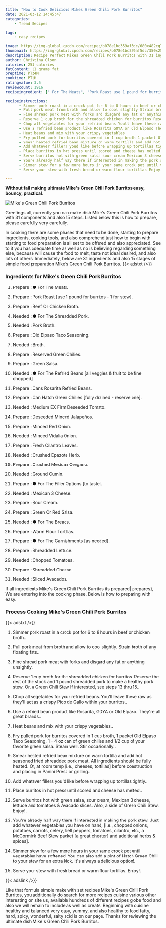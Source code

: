 ```yaml
---
title: "How to Cook Delicious Mikes Green Chili Pork Burritos"
date: 2021-02-12 14:45:47
categories:
    - Trend Recipes
    
tags:
    - Easy recipes

image: https://img-global.cpcdn.com/recipes/b078e1bc359af5dc/680x482cq70/mikes-green-chili-pork-burritos-recipe-main-photo.jpg
thumbnail: https://img-global.cpcdn.com/recipes/b078e1bc359af5dc/350x250cq70/mikes-green-chili-pork-burritos-recipe-main-photo.jpg
description: Recipe Perfect Mikes Green Chili Pork Burritos with 31 ingredients and 15 stages of easy cooking.
author: Christina Olson
calories: 253 calories
fatContent: 11 grams fat
preptime: PT24M
cooktime: PT1H
ratingvalue: 3.5
reviewcount: 1916
recipeingredient: [" For The Meats", "Pork Roast use 1 pound for burritos  1 for stew", "Beef Or Chicken Broth", " For The Shreadded Pork", "Pork Broth", "Old Elpaso Taco Seasoning", "Broth", "Reserved Green Chilies", "Green Salsa", " For The Refried Beans all veggies  fruit to be fine chopped", "Cans Rosarita Refried Beans", "Can Hatch Green Chilies fully drained  reserve one", "Medium EX Firm Deseeded Tomato", "Deseeded Minced Jalapeos", "Minced Red Onion", "Minced Vidalia Onion", "Fresh Cilantro Leaves", "Crushed Epazote Herb", "Crushed Mexican Oregano", "Ground Cumin", " For The Filler Options to taste", "Mexican 3 Cheese", "Sour Cream", "Green Or Red Salsa", " For The Breads", "Warm Flour Tortillas", " For The Garnishments as needed", "Shreadded Lettuce", "Chopped Tomatoes", "Shreadded Cheese", "Sliced Avacados"]

recipeinstructions: 
      - Simmer pork roast in a crock pot for 6 to 8 hours in beef or chicken broth 
      - Pull pork meat from broth and allow to cool slightly Strain broth of any floating fats 
      - Fine shread pork meat with forks and disgard any fat or anything unsightly 
      - Reserve 1 cup broth for the shreadded chicken for burritos Reserve the rest of the stock and 1 pound shreadded pork to make a healthy pork stew Or a Green Chili Stew If interested see steps 13 thru 15 
      - Chop all vegetables for your refried beans Youll leave these raw as theyll act as a crispy Pico de Gallo within your burritos 
      - Use a refried bean product like Rosarita GOYA or Old Elpaso Theyre all great brands 
      - Heat beans and mix with your crispy vegetables 
      - Fry pulled pork for burritos covered in 1 cup broth 1 packet Old Elpaso Taco Seasoning 1  4 oz can of green chilies and 12 cup of your favorite green salsa Steam well Stir occasionally 
      - Smear heated refried bean mixture on warm tortilla and add hot seasoned fried shreadded pork meat All ingredients should be fully heated Or at room temp ie cheeses tortillas before construction and placing in Panini Press or grilling 
      - Add whatever fillers youd like before wrapping up tortillas tightly 
      - Place burritos in hot press until scored and cheese has melted 
      - Serve burritos hot with green salsa sour cream Mexican 3 cheese lettuce and tomatoes  Avacado slices Also a side of Green Chili Stew Enjoy 
      - Youre already half way there if interested in making the pork stew Just add whatever vegetables you have on hand ie chopped onions potatoes carrots celery bell peppers tomatoes cilantro etc a McCormick Beef Stew packet a great cheater and additional herbs  spices 
      - Simmer stew for a few more hours in your same crock pot until vegetables have softened You can also add a pint of Hatch Green Chili to your stew for an extra kick Its always a delicious option 
      - Serve your stew with fresh bread or warm flour tortillas Enjoy

---
```




**Without fail making ultimate Mike&#39;s Green Chili Pork Burritos easy, bouncy, practical**. 


![Mike&#39;s Green Chili Pork Burritos](https://img-global.cpcdn.com/recipes/b078e1bc359af5dc/680x482cq70/mikes-green-chili-pork-burritos-recipe-main-photo.jpg "Mike&#39;s Green Chili Pork Burritos")




Greetings all, currently you can make dish Mike&#39;s Green Chili Pork Burritos with 31 components and also 15 steps. Listed below this is how to prepare, please carefully very carefully.

In cooking there are some phases that need to be done, starting to prepare ingredients, cooking tools, and also comprehend just how to begin with starting to food preparation is all set to be offered and also appreciated. See to it you has adequate time as well as no is believing regarding something else, because will cause the food to melt, taste not ideal desired, and also lots of others. Immediately, below are 31 ingredients and also 15 stages of simple food preparation Mike&#39;s Green Chili Pork Burritos.
{{< adstxt />}}

### Ingredients for Mike&#39;s Green Chili Pork Burritos


1. Prepare  : ● For The Meats.

1. Prepare  : Pork Roast [use 1 pound for burritos - 1 for stew].

1. Prepare  : Beef Or Chicken Broth.

1. Needed  : ● For The Shreadded Pork.

1. Needed  : Pork Broth.

1. Prepare  : Old Elpaso Taco Seasoning.

1. Needed  : Broth.

1. Prepare  : Reserved Green Chilies.

1. Prepare  : Green Salsa.

1. Needed  : ● For The Refried Beans [all veggies &amp; fruit to be fine chopped].

1. Prepare  : Cans Rosarita Refried Beans.

1. Prepare  : Can Hatch Green Chilies [fully drained - reserve one].

1. Needed  : Medium EX Firm Deseeded Tomato.

1. Prepare  : Deseeded Minced Jalapeños.

1. Prepare  : Minced Red Onion.

1. Needed  : Minced Vidalia Onion.

1. Prepare  : Fresh Cilantro Leaves.

1. Needed  : Crushed Epazote Herb.

1. Prepare  : Crushed Mexican Oregano.

1. Needed  : Ground Cumin.

1. Prepare  : ● For The Filler Options [to taste].

1. Needed  : Mexican 3 Cheese.

1. Prepare  : Sour Cream.

1. Prepare  : Green Or Red Salsa.

1. Needed  : ● For The Breads.

1. Prepare  : Warm Flour Tortillas.

1. Prepare  : ● For The Garnishments [as needed].

1. Prepare  : Shreadded Lettuce.

1. Needed  : Chopped Tomatoes.

1. Prepare  : Shreadded Cheese.

1. Needed  : Sliced Avacados.



If all ingredients Mike&#39;s Green Chili Pork Burritos its prepared| prepares}, We are entering into the cooking phase. Below is how to preparing with easy.

### Process Cooking Mike&#39;s Green Chili Pork Burritos

{{< adstxt />}}


1. Simmer pork roast in a crock pot for 6 to 8 hours in beef or chicken broth..



1. Pull pork meat from broth and allow to cool slightly. Strain broth of any floating fats..



1. Fine shread pork meat with forks and disgard any fat or anything unsightly..



1. Reserve 1 cup broth for the shreadded chicken for burritos. Reserve the rest of the stock and 1 pound shreadded pork to make a healthy pork stew. Or, a Green Chili Stew If interested, see steps 13 thru 15..



1. Chop all vegetables for your refried beans. You&#39;ll leave these raw as they&#39;ll act as a crispy Pico de Gallo within your burritos..



1. Use a refried bean product like Rosarita, GOYA or Old Elpaso. They&#39;re all great brands..



1. Heat beans and mix with your crispy vegetables..



1. Fry pulled pork for burritos covered in 1 cup broth, 1 packet Old Elpaso Taco Seasoning, 1 - 4 oz can of green chilies and 1/2 cup of your favorite green salsa. Steam well. Stir occasionally..



1. Smear heated refried bean mixture on warm tortilla and add hot seasoned fried shreadded pork meat. All ingredients should be fully heated. Or, at room temp [i.e., cheeses, tortillas] before construction and placing in Panini Press or grilling..



1. Add whatever fillers you&#39;d like before wrapping up tortillas tightly..



1. Place burritos in hot press until scored and cheese has melted..



1. Serve burritos hot with green salsa, sour cream, Mexican 3 cheese, lettuce and tomatoes &amp; Avacado slices. Also, a side of Green Chili Stew. Enjoy!.



1. You&#39;re already half way there if interested in making the pork stew. Just add whatever vegetables you have on hand, [i.e., chopped onions, potatoes, carrots, celery, bell peppers, tomatoes, cilantro, etc., a McCormick Beef Stew packet [a great cheater] and additional herbs &amp; spices].



1. Simmer stew for a few more hours in your same crock pot until vegetables have softened. You can also add a pint of Hatch Green Chili to your stew for an extra kick. It&#39;s always a delicious option!.



1. Serve your stew with fresh bread or warm flour tortillas. Enjoy!.





{{< adslink />}}

Like that formula simple make with set recipes Mike&#39;s Green Chili Pork Burritos, you additionally do search for more recipes cuisine various other interesting on site us, available hundreds of different recipes globe food and also we will remain to include as well as create. Beginning with cuisine healthy and balanced very easy, yummy, and also healthy to food fatty, hard, spicy, wonderful, salty acid is on our page. Thanks for reviewing the ultimate dish Mike&#39;s Green Chili Pork Burritos.
